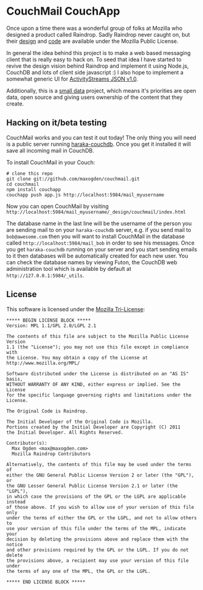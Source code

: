 # CouchMail CouchApp

Once upon a time there was a wonderful group of folks at Mozilla who designed a product called Raindrop. Sadly Raindrop never caught on, but their [design](http://www.flickr.com/photos/43332657@N06/) and [code](https://wiki.mozilla.org/Raindrop/Hacking) are available under the Mozilla Public License. 

In general the idea behind this project is to make a web based messaging client that is really easy to hack on. To seed that idea I have started to revive the design vision behind Raindrop and implement it using Node.js, CouchDB and lots of client side javascript :) I also hope to implement a somewhat generic UI for [ActivityStreams JSON v1.0](http://activitystrea.ms/head/json-activity.html).

Additionally, this is a [small data](http://smalldata.org) project, which means it's priorities are open data, open source and giving users ownership of the content that they create.

## Hacking on it/beta testing

CouchMail works and you can test it out today! The only thing you will need is a public server running [haraka-couchdb](https://github.com/maxogden/haraka-couchdb). Once you get it installed it will save all incoming mail in CouchDB.

To install CouchMail in your Couch:

    # clone this repo
    git clone git://github.com/maxogden/couchmail.git
    cd couchmail
    npm install couchapp
    couchapp push app.js http://localhost:5984/mail_myusername
    
Now you can open CouchMail by visiting `http://localhost:5984/mail_myusername/_design/couchmail/index.html`
    
The database name in the last line will be the username of the person you are sending mail to on your `haraka-couchdb` server, e.g. if you send mail to `bob@awesome.com` then you will want to install CouchMail in the database called `http://localhost:5984/mail_bob` in order to see his messages. Once you get `haraka-couchdb` running on your server and you start sending emails to it then databases will be automatically created for each new user. You can check the database names by viewing Futon, the CouchDB web administration tool which is available by default at `http://127.0.0.1:5984/_utils`.

License
-------
This software is licensed under the [Mozilla Tri-License][MPL]:

    ***** BEGIN LICENSE BLOCK *****
    Version: MPL 1.1/GPL 2.0/LGPL 2.1

    The contents of this file are subject to the Mozilla Public License Version
    1.1 (the "License"); you may not use this file except in compliance with
    the License. You may obtain a copy of the License at
    http://www.mozilla.org/MPL/

    Software distributed under the License is distributed on an "AS IS" basis,
    WITHOUT WARRANTY OF ANY KIND, either express or implied. See the License
    for the specific language governing rights and limitations under the
    License.

    The Original Code is Raindrop.
    
    The Initial Developer of the Original Code is Mozilla.
    Portions created by the Initial Developer are Copyright (C) 2011
    the Initial Developer. All Rights Reserved.

    Contributor(s):
      Max Ogden <max@maxogden.com>
      Mozilla Raindrop Contributors

    Alternatively, the contents of this file may be used under the terms of
    either the GNU General Public License Version 2 or later (the "GPL"), or
    the GNU Lesser General Public License Version 2.1 or later (the "LGPL"),
    in which case the provisions of the GPL or the LGPL are applicable instead
    of those above. If you wish to allow use of your version of this file only
    under the terms of either the GPL or the LGPL, and not to allow others to
    use your version of this file under the terms of the MPL, indicate your
    decision by deleting the provisions above and replace them with the notice
    and other provisions required by the GPL or the LGPL. If you do not delete
    the provisions above, a recipient may use your version of this file under
    the terms of any one of the MPL, the GPL or the LGPL.

    ***** END LICENSE BLOCK *****

[MPL]: http://www.mozilla.org/MPL/